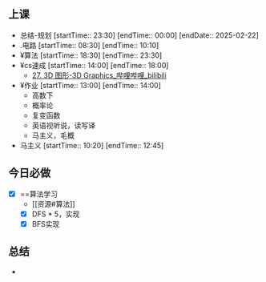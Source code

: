 ## 上课
-  总结-规划 [startTime:: 23:30]  [endTime:: 00:00]  [endDate:: 2025-02-22]
-  .电路 [startTime:: 08:30]  [endTime:: 10:10]
-  ¥算法 [startTime:: 18:30]  [endTime:: 23:30]
-  ¥cs速成 [startTime:: 14:00]  [endTime:: 18:00]
	- [27. 3D 图形-3D Graphics_哔哩哔哩_bilibili](https://www.bilibili.com/video/BV1EW411u7th/)
-  ¥作业 [startTime:: 13:00]  [endTime:: 14:00]
	- 高数下
	- 概率论
	- 复变函数
	- 英语视听说，读写译
	- 马主义，毛概
-  马主义 [startTime:: 10:20]  [endTime:: 12:45]
## 今日必做
* [x] ==算法学习
	* [[资源#算法]]
	* [x] DFS * 5，实现
	* [x] BFS实现
## 总结
* 